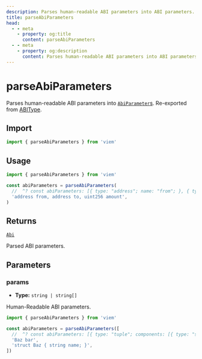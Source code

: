 ```yaml
---
description: Parses human-readable ABI parameters into ABI parameters.
title: parseAbiParameters
head:
  - - meta
    - property: og:title
      content: parseAbiParameters
  - - meta
    - property: og:description
      content: Parses human-readable ABI parameters into ABI parameters.
---
```


# parseAbiParameters

Parses human-readable ABI parameters into [`AbiParameter`s](/docs/glossary/types#abiparameter). Re-exported from [ABIType](https://abitype.dev/api/human.html#parseabiparameters-1).

## Import

```ts
import { parseAbiParameters } from 'viem'
```

## Usage

```ts
import { parseAbiParameters } from 'viem'

const abiParameters = parseAbiParameters(
  //  ^? const abiParameters: [{ type: "address"; name: "from"; }, { type: "address";...
  'address from, address to, uint256 amount',
)
```

## Returns

[`Abi`](/docs/glossary/types#abi)

Parsed ABI parameters.

## Parameters

### params

- **Type:** `string | string[]`

Human-Readable ABI parameters.

```ts
import { parseAbiParameters } from 'viem'

const abiParameters = parseAbiParameters([
  //  ^? const abiParameters: [{ type: "tuple"; components: [{ type: "string"; name:...
  'Baz bar',
  'struct Baz { string name; }',
])
```